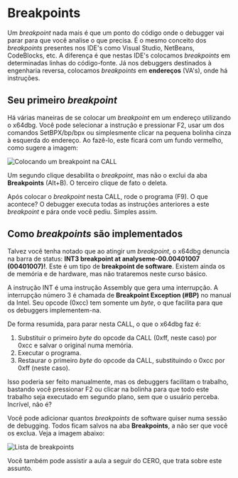 # Breakpoints

Um _breakpoint_ nada mais é que um ponto do código onde o debugger vai parar para que você analise o que precisa. É o mesmo conceito dos _breakpoints_ presentes nos IDE's como Visual Studio, NetBeans, CodeBlocks, etc. A diferença é que nestas IDE's colocamos _breakpoints_ em determinadas linhas do código-fonte. Já nos debuggers destinados à engenharia reversa, colocamos _breakpoints_ em **endereços** \(VA's\), onde há instruções.

## Seu primeiro _breakpoint_

Há várias maneiras de se colocar um _breakpoint_ em um endereço utilizando o x64dbg. Você pode selecionar a instrução e pressionar F2, usar um dos comandos SetBPX/bp/bpx ou simplesmente clicar na pequena bolinha cinza à esquerda do endereço. Ao fazê-lo, este ficará com um fundo vermelho, como sugere a imagem:

![Colocando um breakpoint na CALL](../.gitbook/assets/x32dbg_03_breakpoint.png)

Um segundo clique desabilita o _breakpoint_, mas não o exclui da aba **Breakpoints** \(Alt+B\). O terceiro clique de fato o deleta.

Após colocar o _breakpoint_ nesta CALL, rode o programa \(F9\). O que acontece? O debugger executa todas as instruções anteriores a este _breakpoint_ e pára onde você pediu. Simples assim.

## Como _breakpoints_ são implementados

Talvez você tenha notado que ao atingir um _breakpoint_, o x64dbg denuncia na barra de status: **INT3 breakpoint at analyseme-00.00401007 \(00401007\)!**. Este é um tipo de **breakpoint de software**. Existem ainda os de memória e de hardware, mas não trataremos neste curso básico.

A instrução INT é uma instrução Assembly que gera uma interrupção. A interrupção número 3 é chamada de **Breakpoint Exception \(\#BP\)** no manual da Intel. Seu opcode \(0xcc\) tem somente um _byte_, o que facilita para que os debuggers implementem-na.

De forma resumida, para parar nesta CALL, o que o x64dbg faz é:

1. Substituir o primeiro _byte_ do opcode da CALL \(0xff, neste caso\) por 0xcc e salvar o original numa memória.
2. Executar o programa.
3. Restaurar o primeiro _byte_ do opcode da CALL, substituindo o 0xcc por 0xff \(neste caso\).

Isso poderia ser feito manualmente, mas os debuggers facilitam o trabalho, bastando você pressionar F2 ou clicar na bolinha para que todo este trabalho seja executado em segundo plano, sem que o usuário perceba. Incrível, não é?

Você pode adicionar quantos _breakpoints_ de software quiser numa sessão de debugging. Todos ficam salvos na aba **Breakpoints**, a não ser que você os exclua. Veja a imagem abaixo:

![Lista de breakpoints](../.gitbook/assets/x32dbg_04_breakpoints.png)

Você também pode assistir a aula a seguir do CERO, que trata sobre este assunto.
